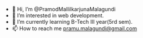 - 👋 Hi, I’m @PramodMallilkarjunaMalagundi
- 👀 I’m interested in web development.
- 🌱 I’m currently learning B-Tech III year(5rd sem).
- 📫 How to reach me pramu.malagundi@gmail.com

<!---
PramodMallilkarjunaMalagundi/PramodMallilkarjunaMalagundi is a ✨ special ✨ repository because its `README.md` (this file) appears on your GitHub profile.
You can click the Preview link to take a look at your changes.
--->
